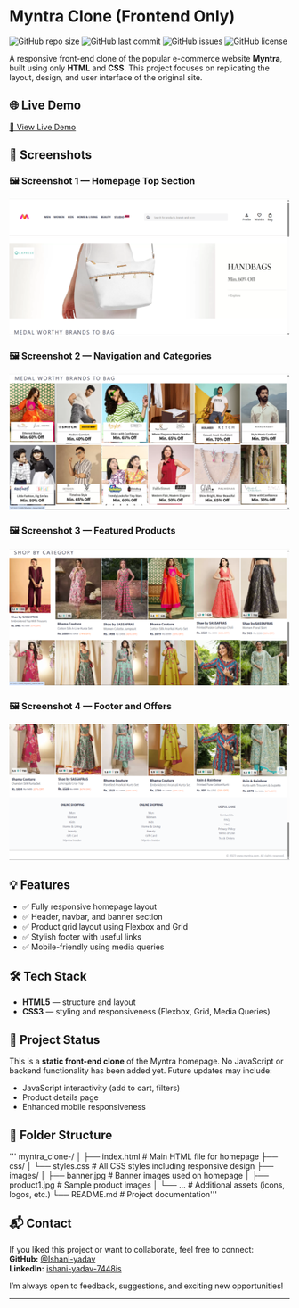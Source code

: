 # Myntra Clone (Frontend Only)

![GitHub repo size](https://img.shields.io/github/repo-size/Ishani-yadav/myntra_clone-)
![GitHub last commit](https://img.shields.io/github/last-commit/Ishani-yadav/myntra_clone-)
![GitHub issues](https://img.shields.io/github/issues/Ishani-yadav/myntra_clone-)
![GitHub license](https://img.shields.io/github/license/Ishani-yadav/myntra_clone-)

A responsive front-end clone of the popular e-commerce website **Myntra**, built using only **HTML** and **CSS**. This project focuses on replicating the layout, design, and user interface of the original site.

## 🌐 Live Demo

[🔗 View Live Demo](https://github.com/Ishani-yadav/myntra_clone-)

## 📸 Screenshots

### 🖼️ Screenshot 1 — Homepage Top Section  
![Screenshot 1](https://raw.githubusercontent.com/Ishani-yadav/myntra_clone-/main/Screenshot%202025-05-18%20103608.png)

### 🖼️ Screenshot 2 — Navigation and Categories  
![Screenshot 2](https://raw.githubusercontent.com/Ishani-yadav/myntra_clone-/main/Screenshot%202025-05-18%20103623.png)

### 🖼️ Screenshot 3 — Featured Products  
![Screenshot 3](https://raw.githubusercontent.com/Ishani-yadav/myntra_clone-/main/Screenshot%202025-05-18%20103640.png)

### 🖼️ Screenshot 4 — Footer and Offers  
![Screenshot 4](https://raw.githubusercontent.com/Ishani-yadav/myntra_clone-/main/Screenshot%202025-05-18%20103654.png)

## 💡 Features

- ✅ Fully responsive homepage layout  
- ✅ Header, navbar, and banner section  
- ✅ Product grid layout using Flexbox and Grid  
- ✅ Stylish footer with useful links  
- ✅ Mobile-friendly using media queries

## 🛠 Tech Stack

- **HTML5** — structure and layout  
- **CSS3** — styling and responsiveness (Flexbox, Grid, Media Queries)

## 🚧 Project Status

This is a **static front-end clone** of the Myntra homepage. No JavaScript or backend functionality has been added yet. Future updates may include:

- JavaScript interactivity (add to cart, filters)  
- Product details page  
- Enhanced mobile responsiveness
  

## 📁 Folder Structure

'''   myntra_clone-/
     │
     ├── index.html # Main HTML file for homepage
     ├── css/
     │ └── styles.css # All CSS styles including responsive design
     ├── images/
     │ ├── banner.jpg # Banner images used on homepage
     │ ├── product1.jpg # Sample product images
     │ └── ... # Additional assets (icons, logos, etc.)
     └── README.md # Project documentation'''


## 📬 Contact

If you liked this project or want to collaborate, feel free to connect:  
**GitHub:** [@Ishani-yadav](https://github.com/Ishani-yadav)  
**LinkedIn:** [ishani-yadav-7448is](https://www.linkedin.com/in/ishani-yadav-7448is)

I’m always open to feedback, suggestions, and exciting new opportunities!

---

